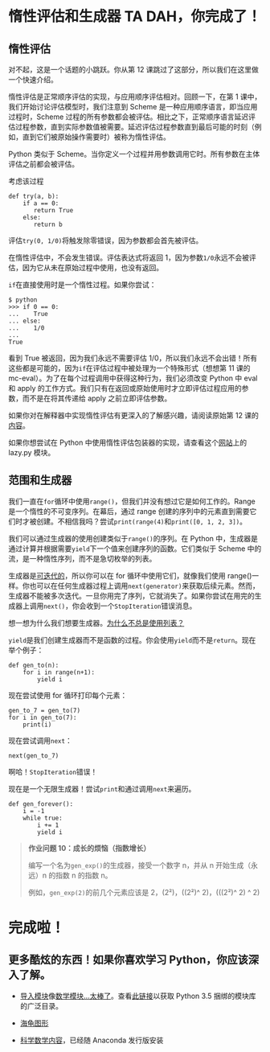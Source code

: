 # 惰性评估和生成器 TA DAH，你完成了！

## 惰性评估

对不起，这是一个话题的小跳跃。你从第 12 课跳过了这部分，所以我们在这里做一个快速介绍。

惰性评估是正常顺序评估的实现，与应用顺序评估相对。回顾一下，在第 1 课中，我们开始讨论评估模型时，我们注意到 Scheme 是一种应用顺序语言，即当应用过程时，Scheme 过程的所有参数都会被评估。相比之下，正常顺序语言延迟评估过程参数，直到实际参数值被需要。延迟评估过程参数直到最后可能的时刻（例如，直到它们被原始操作需要时）被称为惰性评估。

Python 类似于 Scheme。当你定义一个过程并用参数调用它时。所有参数在主体评估之前都会被评估。

考虑该过程

```
def try(a, b):
    if a == 0:
       return True
    else:
       return b 
```

评估`try(0, 1/0)`将触发除零错误，因为参数都会首先被评估。

在惰性评估中，不会发生错误。评估表达式将返回 1，因为参数`1/0`永远不会被评估，因为它从未在原始过程中使用，也没有返回。

`if`在直接使用时是一个惰性过程。如果你尝试：

```
$ python
>>> if 0 == 0:
...    True
... else:
...    1/0
...
True 
```

看到 True 被返回，因为我们永远不需要评估 1/0，所以我们永远不会出错！所有这些都是可能的，因为`if`在评估过程中被处理为一个特殊形式（想想第 11 课的 mc-eval）。为了在每个过程调用中获得这种行为，我们必须改变 Python 中 eval 和 apply 的工作方式。我们只有在返回或原始使用时才立即评估过程应用的参数，而不是在将其传递给 apply 之前立即评估参数。

如果你对在解释器中实现惰性评估有更深入的了解感兴趣，请阅读原始第 12 课的[内容](http://www.cs61as.org/textbook/an-interpreter-with-lazy-evaluation.html)。

如果你想尝试在 Python 中使用惰性评估包装器的实现，请查看这个[网站](http://blitiri.com.ar/p/python/)上的 lazy.py 模块。

## 范围和生成器

我们一直在`for`循环中使用`range()`，但我们并没有想过它是如何工作的。Range 是一个惰性的不可变序列。在幕后，通过 range 创建的序列中的元素直到需要它们时才被创建。不相信我吗？尝试`print(range(4)`和`print([0, 1, 2, 3])`。

我们可以通过生成器的使用创建类似于`range()`的序列。在 Python 中，生成器是通过计算并根据需要`yield`下一个值来创建序列的函数。它们类似于 Scheme 中的流，是一种惰性序列，而不是急切枚举的列表。

生成器是[可迭代的](https://docs.python.org/3/tutorial/classes.html#iterators)，所以你可以在 for 循环中使用它们，就像我们使用 range()一样。你也可以在任何生成器过程上调用`next(generator)`来获取后续元素。然而，生成器不能被多次迭代。一旦你用完了序列，它就消失了。如果你尝试在用完的生成器上调用`next()`，你会收到一个`StopIteration`错误消息。

想一想为什么我们想要生成器。[为什么不总是使用列表？](https://www.google.com/search?q=when+to+use+generators+in+python)

`yield`是我们创建生成器而不是函数的过程。你会使用`yield`而不是`return`。现在举个例子：

```
def gen_to(n):
    for i in range(n+1):
        yield i 
```

现在尝试使用 for 循环打印每个元素：

```
gen_to_7 = gen_to(7)
for i in gen_to(7):
    print(i) 
```

现在尝试调用`next`：

```
next(gen_to_7) 
```

啊哈！`StopIteration`错误！

现在是一个无限生成器！尝试`print`和通过调用`next`来遍历。

```
def gen_forever():
    i = -1
    while true:
        i += 1
        yield i 
```

> **作业问题 10：成长的烦恼（指数增长）**
> 
> 编写一个名为`gen_exp()`的生成器，接受一个数字 n，并从 n 开始生成（永远）n 的指数 n 的指数 n。 
> 
> 例如，`gen_exp(2)`的前几个元素应该是 2，(2²)，((2²)^ 2)，(((2²)^ 2) ^ 2)

# 完成啦！

## 更多酷炫的东西！如果你喜欢学习 Python，你应该深入了解。

+   [导入模块](https://docs.python.org/3/tutorial/modules.html)像[数学模块...太棒了](https://docs.python.org/3/library/math.html)。查看[此链接](https://docs.python.org/3/library/index.html)以获取 Python 3.5 捆绑的模块库的广泛目录。

+   [海龟图形](https://docs.python.org/3/library/turtle.html)

+   [科学数学内容](http://www.scipy.org/)，已经随 Anaconda 发行版安装
